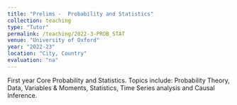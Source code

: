 ```yaml
---
title: "Prelims -  Probability and Statistics"
collection: teaching
type: "Tutor"
permalink: /teaching/2022-3-PROB_STAT
venue: "University of Oxford"
year: "2022-23"
location: "City, Country"
evaluation: "na"
---
```


First year Core Probability and Statistics. Topics include: Probability Theory, Data, Variables & Moments, Statistics, Time Series analysis and Causal Inference.
